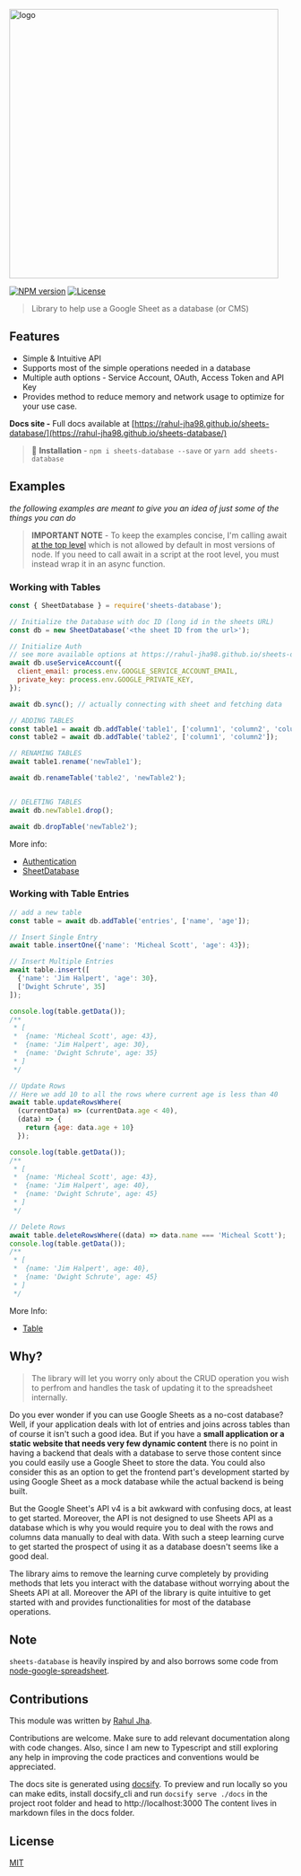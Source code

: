 <p class='logo'>
  <img alt="logo" src="https://raw.githubusercontent.com/rahul-jha98/sheets-database/main/docs/assets/imgs/logo.svg" width="480">
</p>

[![NPM version](https://img.shields.io/npm/v/sheets-database)](https://www.npmjs.com/package/sheets-database)
[![License](https://img.shields.io/badge/license-MIT-green)](https://raw.githubusercontent.com/rahul-jha98/sheets-database/main/LICENSE)

> Library to help use a Google Sheet as a database (or CMS)


## Features
- Simple & Intuitive API
- Supports most of the simple operations needed in a database
- Multiple auth options - Service Account, OAuth, Access Token and API Key
- Provides method to reduce memory and network usage to optimize for your use case.

 **Docs site -**
Full docs available at [https://rahul-jha98.github.io/sheets-database/](https://rahul-jha98.github.io/sheets-database/) 


> 🚀 **Installation** - `npm i sheets-database --save` or `yarn add sheets-database`

## Examples
_the following examples are meant to give you an idea of just some of the things you can do_

> **IMPORTANT NOTE** - To keep the examples concise, I'm calling await [at the top level](https://v8.dev/features/top-level-await) which is not allowed by default in most versions of node. If you need to call await in a script at the root level, you must instead wrap it in an async function.


### Working with Tables
```javascript
const { SheetDatabase } = require('sheets-database');

// Initialize the Database with doc ID (long id in the sheets URL)
const db = new SheetDatabase('<the sheet ID from the url>');

// Initialize Auth
// see more available options at https://rahul-jha98.github.io/sheets-database/#/getting-started/authentication
await db.useServiceAccount({
  client_email: process.env.GOOGLE_SERVICE_ACCOUNT_EMAIL,
  private_key: process.env.GOOGLE_PRIVATE_KEY,
});

await db.sync(); // actually connecting with sheet and fetching data

// ADDING TABLES
const table1 = await db.addTable('table1', ['column1', 'column2', 'column3']);
const table2 = await db.addTable('table2', ['column1', 'column2']);

// RENAMING TABLES
await table1.rename('newTable1'); 

await db.renameTable('table2', 'newTable2');


// DELETING TABLES
await db.newTable1.drop();

await db.dropTable('newTable2');
```
More info:
- [Authentication](https://rahul-jha98.github.io/sheets-database#/getting-started/authentication)
- [SheetDatabase](https://rahul-jha98.github.io/sheets-database/#/classdocs/sheetdatabase)


### Working with Table Entries
```javascript
// add a new table
const table = await db.addTable('entries', ['name', 'age']);

// Insert Single Entry
await table.insertOne({'name': 'Micheal Scott', 'age': 43});

// Insert Multiple Entries
await table.insert([
  {'name': 'Jim Halpert', 'age': 30},
  ['Dwight Schrute', 35]
]);

console.log(table.getData());
/**
 * [
 *  {name: 'Micheal Scott', age: 43},
 *  {name: 'Jim Halpert', age: 30},
 *  {name: 'Dwight Schrute', age: 35}
 * ]
 */

// Update Rows
// Here we add 10 to all the rows where current age is less than 40
await table.updateRowsWhere(
  (currentData) => (currentData.age < 40),
  (data) => {
    return {age: data.age + 10}
  });

console.log(table.getData());
/**
 * [
 *  {name: 'Micheal Scott', age: 43},
 *  {name: 'Jim Halpert', age: 40},
 *  {name: 'Dwight Schrute', age: 45}
 * ]
 */

// Delete Rows
await table.deleteRowsWhere((data) => data.name === 'Micheal Scott');
console.log(table.getData());
/**
 * [
 *  {name: 'Jim Halpert', age: 40},
 *  {name: 'Dwight Schrute', age: 45}
 * ]
 */
```
More Info:
- [Table](https://rahul-jha98.github.io/sheets-database//#/classdocs/table)

## Why?
> The library will let you worry only about the CRUD operation you wish to perfrom and handles the task of updating it to the spreadsheet internally.

Do you ever wonder if you can use Google Sheets as a no-cost database? Well, if your application deals with lot of entries and joins across tables than of course it isn't such a good idea. But if you have a **small application or a static website that needs very few dynamic content** there is no point in having a backend that deals with a database to serve those content since you could easily use a Google Sheet to store the data. You could also consider this as an option to get the frontend part's development started by using Google Sheet as a mock database while the actual backend is being built.

But the Google Sheet's API v4 is a bit awkward with confusing docs, at least to get started. Moreover, the API is not designed to use Sheets API as a database which is why you would require you to deal with the rows and columns data manually to deal with data. With such a steep learning curve to get started the prospect of using it as a database doesn't seems like a good deal. 

The library aims to remove the learning curve completely by providing methods that lets you interact with the database without worrying about the Sheets API at all. 
Moreover the API of the library is quite intuitive to get started with and provides functionalities for most of the database operations.

## Note
`sheets-database` is heavily inspired by and also borrows some code from [node-google-spreadsheet](https://github.com/theoephraim/node-google-spreadsheet).

## Contributions

This module was written by [Rahul Jha](https://github.com/rahul-jha98). 

Contributions are welcome. Make sure to add relevant documentation along with code changes.
Also, since I am new to Typescript and still exploring any help in improving the code practices and conventions would be appreciated.

The docs site is generated using [docsify](https://docsify.js.org). To preview and run locally so you can make edits, install docsify_cli and run `docsify serve ./docs` in the project root folder and head to http://localhost:3000
The content lives in markdown files in the docs folder.

## License
[MIT](https://github.com/rahul-jha98/sheets-database/blob/main/LICENSE)
